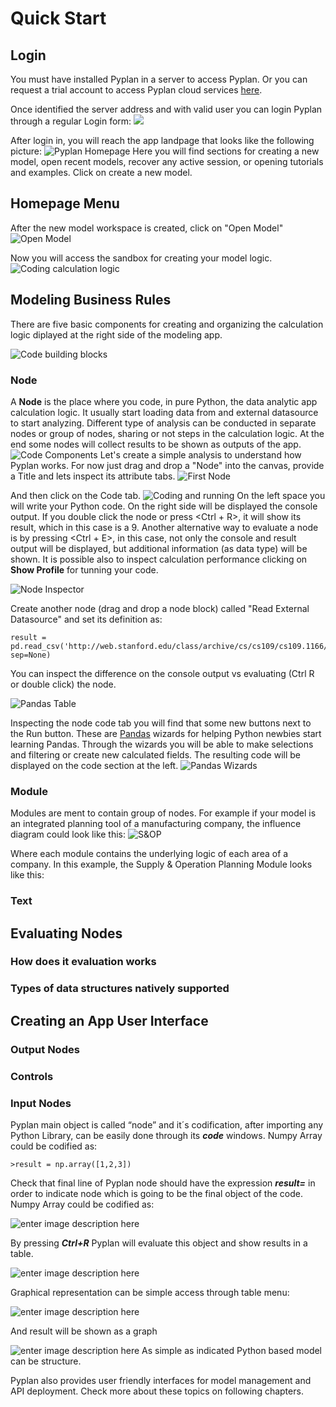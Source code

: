 # **Quick Start**

## **Login**

You must have installed Pyplan in a server to access Pyplan.
Or you can request a trial account to access Pyplan cloud services [here](http://pyplan.com/contact/).

Once identified the server address and with valid user you can login Pyplan through a regular Login form:
![](http://img.pyplan.org/Quick_start_login1.png)

After login in, you will reach the app landpage that looks like the following picture:
![Pyplan Homepage](http://img.pyplan.org/Quick_start_home.png)
Here you will find sections for creating a new model, open recent models, recover any active session, or opening tutorials and examples. 
Click on create a new model.
## **Homepage Menu**
After the new model workspace is created, click on "Open Model" 
![Open Model](http://img.pyplan.org/Quick_start_open_model.png)

Now you will access the sandbox for creating your model logic.
![Coding calculation logic](http://img.pyplan.org/Quick_start_model_code.png)

## **Modeling Business Rules**
There are five basic components for creating and organizing the calculation logic diplayed at the right side of the modeling app.

![Code building blocks](http://img.pyplan.org/Quick_start_code_components2.png)

### **Node**
A **Node** is the place where you code, in pure Python, the data analytic app calculation logic. 
It usually start loading data from and external datasource to start analyzing.
Different type of analysis can be conducted in separate nodes or group of nodes, sharing or not steps in the calculation logic. At the end some nodes will collect results to be shown as outputs of the app.
![Code Components](http://img.pyplan.org/Quick_start_code_components1.png)
Let's create a simple analysis to understand how Pyplan works.
For now just drag and drop a "Node" into the canvas, provide a Title and lets inspect its attribute tabs.
![First Node](http://img.pyplan.org/Quick_start_first_node.png)

And then click on the Code tab.
![Coding and running](http://img.pyplan.org/Quick_start_evaluation.png)
On the left space you will write your Python code. On the right side will be displayed the console output.
If you double click the node or press <Ctrl + R>, it will show its result, which in this case is a 9.
Another alternative way to evaluate a node is by pressing <Ctrl + E>, in this case, not only the console and result output will be displayed, but additional information (as data type) will be shown. It is possible also to inspect calculation performance clicking on **Show Profile** for tunning your code.

![Node Inspector](http://img.pyplan.org/Quick_start_inspector.png)

Create another node (drag and drop a node block) called "Read External Datasource" and set its definition as:

    result = pd.read_csv('http://web.stanford.edu/class/archive/cs/cs109/cs109.1166/stuff/titanic.csv', sep=None)
You can inspect the difference on the console output vs evaluating (Ctrl R or double click) the node.

![Pandas Table](http://img.pyplan.org/Quick_start_first_table.png)

Inspecting the node code tab you will find that some new buttons next to the Run button. These are [Pandas](https://pandas.pydata.org) wizards for helping Python newbies start learning Pandas.
Through the wizards you will be able to make selections and filtering or create new calculated fields. The resulting code will be displayed on the code section at the left.
![Pandas Wizards](http://img.pyplan.org/Quick_start_wizards.png)

### Module
Modules are ment to contain group of nodes. For example if your model is an integrated planning tool of a manufacturing company, the influence diagram could look like this:
![S&OP](http://img.pyplan.org/Quick_start_sop.png)

Where each module contains the underlying logic of each area of a company. In this example, the Supply & Operation Planning Module looks like this:




### Text

## **Evaluating Nodes**
### How does it evaluation works
### Types of data structures natively supported

## **Creating an App User Interface**
### Output Nodes
### Controls
### Input Nodes


Pyplan main object is called “node” and it´s codification, after importing any Python Library, can be easily done through its **_code_** windows.
Numpy Array could be codified as:

    >result = np.array([1,2,3])

Check that final line of Pyplan node should have the expression **_result=_** in order to indicate node which is going to be the final object of the code.
Numpy Array could be codified as:

![enter image description here](http://img.pyplan.org/Home_code_view.png)

By pressing **_Ctrl+R_** Pyplan will evaluate this object and show results in a table.

![enter image description here](http://img.pyplan.org/Home_result_view)

Graphical representation can be simple access through table menu:

![enter image description here](http://img.pyplan.org/Home_show_graph)

And result will be shown as a graph

![enter image description here](http://img.pyplan.org/Home_graph_view)
As simple as indicated Python based model can be structure.

Pyplan also provides user friendly interfaces for model management and API deployment. Check more about these topics on following chapters.

<!--stackedit_data:
eyJoaXN0b3J5IjpbMTMzODIxOTY2NywtMjAxMTcwMTM0NiwxND
k2NTcyMTkwLDE4MTY0NTA4NjQsLTE0MzQxMzc1NTgsLTE3Mzg3
Mjk0ODMsMTQ2MzM2MTY5OSwtMzM4MTgxMTAyLC0xNzM5NTI1OT
I4LC0xODc0MDA1MTkzLC04NjgxNjQ0NjksMTA0NTM1ODc4OCwt
MTUyMjc4NTgzMSwtNjcwMjYzNzY0LDE5NzE1NjY2OTUsLTE4ND
c5MzQyMzAsLTIwNDY4ODYxMzQsLTE4MDgzNDQwMDksMTE3NDY3
MjM4OSwtMTQ1NDAwNDkzN119
-->